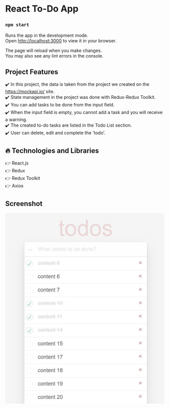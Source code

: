 # React To-Do App

### `npm start`

Runs the app in the development mode.\
Open [http://localhost:3000](http://localhost:3000) to view it in your browser.

The page will reload when you make changes.\
You may also see any lint errors in the console.

## Project Features

:heavy_check_mark: In this project, the data is taken from the project we created on the https://mockapi.io/ site. <br />
:heavy_check_mark: State management in the project was done with Redux-Redux Toolkit. <br />
:heavy_check_mark: You can add tasks to be done from the input field. <br />
:heavy_check_mark: When the input field is empty, you cannot add a task and you will receive a warning. <br />
:heavy_check_mark: The created to-do tasks are listed in the Todo List section. <br />
:heavy_check_mark: User can delete, edit and complete the 'todo'. <br />

## :fire: Technologies and Libraries

:point_right: React.js <br />
:point_right: Redux <br />
:point_right: Redux Toolkit <br />
:point_right: Axios <br />

## Screenshot

![./src/screenshot/screenshot.jpg](./src/screenshot/screenshot.jpg)